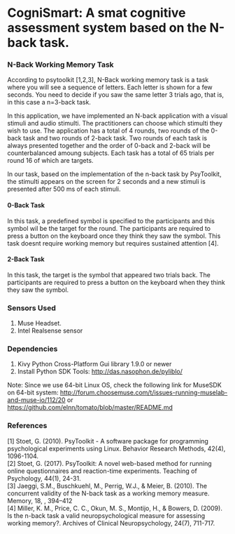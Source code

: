 # CogniSmart: A smat cognitive assessment system based on the N-back task.

### N-Back Working Memory Task
According to psytoolkit [1,2,3], N-Back working memory task is a task where you will see a sequence
of letters. Each letter is shown for a few seconds. You need to decide if you saw the same letter 3 trials ago, that is,
 in this case a n=3-back task.
<p>
In this application, we have implemented an N-back application with a visual stimuli and audio stimulti. The practitioners
can choose which stimulti they wish to use. The application has a total of 4 rounds, two rounds of the 0-back task and 
two rounds of 2-back task. Two rounds of each task is always presented together and the order of 0-back and 2-back will 
be counterbalanced amoung subjects. Each task has a total of 65 trials per round 16 of which are targets.
<p>
In our task, based on the implementation of the n-back task by PsyToolkit, the stimulti appears on the screen for 
2 seconds and a new stimuli is presented after 500 ms of each stimuli.

#### 0-Back Task
In this task, a predefined symbol is specified to the participants and this symbol wil be the target for the round.
The participants are required to press a button on the keyboard once they think they saw the symbol. This task doesnt 
require working memory but requires sustained attention [4].

#### 2-Back Task
In this task, the target is the symbol that appeared two trials back. The participants are required to press a button on
the keyboard when they think they saw the symbol.

### Sensors Used
1. Muse Headset.
2. Intel Realsense sensor

### Dependencies
1. Kivy Python Cross-Platform Gui library 1.9.0 or newer
2. Install Python SDK Tools: http://das.nasophon.de/pyliblo/ 

Note: Since we use 64-bit Linux OS, check the following link for MuseSDK on 64-bit system: http://forum.choosemuse.com/t/issues-running-muselab-and-muse-io/112/20 or https://github.com/elnn/tomato/blob/master/README.md


### References
[1] Stoet, G. (2010). PsyToolkit - A software package for programming psychological experiments using Linux. Behavior Research Methods, 42(4), 1096-1104. <br> 
[2] Stoet, G. (2017). PsyToolkit: A novel web-based method for running online questionnaires and reaction-time experiments. Teaching of Psychology, 44(1), 24-31. <br> 
[3] Jaeggi, S.M., Buschkuehl, M., Perrig, W.J., & Meier, B. (2010). The concurrent validity of the N-back task as a working memory measure. Memory, 18, , 394–412 <br> 
[4] Miller, K. M., Price, C. C., Okun, M. S., Montijo, H., & Bowers, D. (2009). Is the n-back task a valid neuropsychological measure for assessing working memory?. Archives of Clinical Neuropsychology, 24(7), 711-717. <br> 
